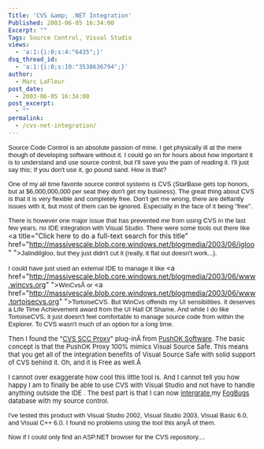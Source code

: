 ```yaml
---
Title: 'CVS &amp; .NET Integration'
Published: 2003-06-05 16:34:00
Excerpt: ""
Tags: Source Control, Visual Studio
views:
  - 'a:1:{i:0;s:4:"6435";}'
dsq_thread_id:
  - 'a:1:{i:0;s:10:"3538636794";}'
author:
  - Marc LaFleur
post_date:
  - 2003-06-05 16:34:00
post_excerpt:
  - ""
permalink:
  - /cvs-net-integration/
---
```

<span class="437460716-05062003"><font face="Arial" size="2">Source Code Control is 
an absolute passion of mine. I get physically ill at the mere though of 
developing software without it. I could go on for hours about how important it 
is to understand and use source control, but I'll save you the pain of reading 
it. I'll just say this; If you don't use it, go pound sand. How is 
that?</font></span>

<span class="437460716-05062003"><font face="Arial" size="2">One of my all time 
favorite source control systems is CVS (StarBase gets top honors, but at 
$6,000,000,000 per seat they don't get my business). The great thing about CVS 
is that it is very flexible and completely free. Don't get me wrong, there are 
defiantly issues with it, but most of them can be ignored. Especially in the 
face of it being "free".</font></span>

<span class="437460716-05062003"></span><span class="437460716-05062003"><font face="Arial" size="2">There is however one major issue that has prevented me from 
using CVS in the last few years, no IDE integration with Visual Studio. There 
were some tools out there like </font>&lt;a title="Click here to do a full-text search for this title" href="http://massivescale.blob.core.windows.net/blogmedia/2003/06/igloo" "><font face="Arial" size="2">JalindiIgloo</font><font face="Arial" size="2">, but they just didn't cut 
it (really, it flat out doesn't work...).</font></span>

<span class="437460716-05062003"><font face="Arial" size="2">I could have just used 
an external IDE to manage it like </font><a href="http://massivescale.blob.core.windows.net/blogmedia/2003/06/www.wincvs.org" "><font face="Arial" size="2">WinCvs</font></a><font face="Arial" size="2">Â or </font><a href="http://massivescale.blob.core.windows.net/blogmedia/2003/06/www.tortoisecvs.org" "><font face="Arial" size="2">TortoiseCVS</font></a><font face="Arial" size="2">. But WinCvs offends my UI 
sensibilities. It deserves a Life Time Achievement award from the UI Hall Of 
Shame. And while I do like TortoiseCVS, it just doesn't feel comfortable to 
manage source code from within the Explorer. To CVS wasn't much of an option for 
a long time.</font></span>

<span class="437460716-05062003"><font face="Arial"></font><font size="2">Then I found the 
"<a href="http://www.pushok.com/soft_short_info.php?PHPSESSID=97696e55b788cef1ad8b0e1329854501">CVS 
SCC Proxy</a>" plug-inÂ from <a href="http://massivescale.blob.core.windows.net/blogmedia/2003/06/www.pushok.com">PushOK 
Software</a>. The basic concept is that the PushOK Proxy 100% mimics Visual 
Source Safe. This means that you get all of the integration benefits of Visual 
Source Safe with solid support of CVS behind it. Oh, and it is Free as 
well.Â </font></span>

<font face="Arial"></font><font size="2"><span class="437460716-05062003">I cannot over 
exaggerate how cool this little tool is. And I cannot tell you how happy I am to 
finally be able to use CVS with Visual Studio and not have to handle anything 
outside the IDE . T</span><span class="437460716-05062003">he best part is that I 
can now <a href="http://massivescale.blob.core.windows.net/blogmedia/2003/06/HowSourceControlIntegrati.html">intergrate 
</a>my <a href="http://massivescale.blob.core.windows.net/blogmedia/2003/06/FogBUGZ">FogBugs </a>database with my 
source control.</span></font>

<span class="437460716-05062003"><font face="Arial" size="2">I've tested this 
product with Visual Studio 2002, Visual Studio 2003, Visual Basic 6.0, and 
Visual C++ 6.0. I found no problems using the tool this anyÂ of them. 
</font></span>

<span class="437460716-05062003"><font face="Arial" size="2">Now if I could only 
find an ASP.NET browser for the CVS repository.... 
</font></span>